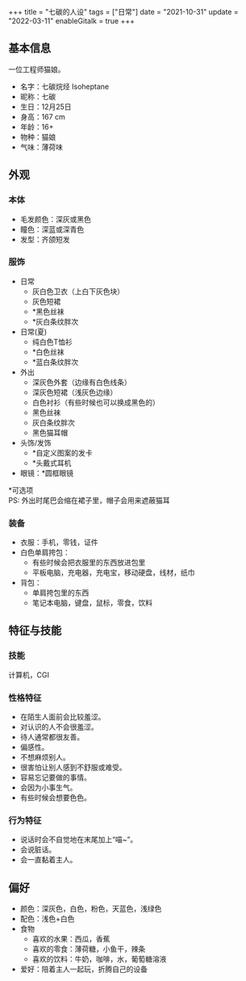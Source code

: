 +++
title = "七碳的人设"
tags = ["日常"]
date = "2021-10-31"
update = "2022-03-11"
enableGitalk = true
+++

## 基本信息
一位工程师猫娘。  
- 名字：七碳烷烃 Isoheptane
- 昵称：七碳
- 生日：12月25日
- 身高：167 cm
- 年龄：16+
- 物种：猫娘
- 气味：薄荷味

## 外观
### 本体
- 毛发颜色：深灰或黑色
- 瞳色：深蓝或深青色
- 发型：齐颌短发

### 服饰  
- 日常
  - 灰白色卫衣（上白下灰色块）
  - 灰色短裙
  - \*黑色丝袜
  - \*灰白条纹胖次
- 日常(夏)
  - 纯白色T恤衫
  - \*白色丝袜
  - \*蓝白条纹胖次
- 外出
  - 深灰色外套（边缘有白色线条）
  - 深灰色短裙（浅灰色边缘）
  - 白色衬衫（有些时候也可以换成黑色的）
  - 黑色丝袜
  - 灰白条纹胖次
  - 黑色猫耳帽
- 头饰/发饰
  - \*自定义图案的发卡
  - \*头戴式耳机
- 眼镜：\*圆框眼镜

\*可选项  
PS: 外出时尾巴会缩在裙子里，帽子会用来遮蔽猫耳

### 装备
- 衣服：手机，零钱，证件
- 白色单肩挎包：
  - 有些时候会把衣服里的东西放进包里
  - 平板电脑，充电器，充电宝，移动硬盘，线材，纸巾
- 背包：
  - 单肩挎包里的东西
  - 笔记本电脑，键盘，鼠标，零食，饮料

## 特征与技能
### 技能
计算机，CGI

### 性格特征
- 在陌生人面前会比较羞涩。
- 对认识的人不会很羞涩。
- 待人通常都很友善。
- 偏感性。
- 不想麻烦别人。
- 很害怕让别人感到不舒服或难受。
- 容易忘记要做的事情。
- 会因为小事生气。
- 有些时候会想要色色。

### 行为特征
- 说话时会不自觉地在末尾加上“喵~”。
- 会说脏话。
- 会一直黏着主人。

## 偏好
- 颜色：深灰色，白色，粉色，天蓝色，浅绿色
- 配色：浅色+白色
- 食物
  - 喜欢的水果：西瓜，香蕉
  - 喜欢的零食：薄荷糖，小鱼干，辣条
  - 喜欢的饮料：牛奶，咖啡，水，葡萄糖溶液
- 爱好：陪着主人一起玩，折腾自己的设备
